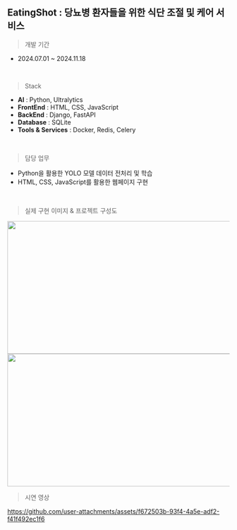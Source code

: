 ## EatingShot : 당뇨병 환자들을 위한 식단 조절 및 케어 서비스

> 개발 기간 
- 2024.07.01 ~ 2024.11.18
<br>

> Stack
- **AI** : Python, Ultralytics
- **FrontEnd** :  HTML, CSS, JavaScript
- **BackEnd** : Django, FastAPI 
- **Database** : SQLite 
- **Tools & Services** : Docker, Redis, Celery
<br>

> 담당 업무
- Python을 활용한 YOLO 모델 데이터 전처리 및 학습
- HTML, CSS, JavaScript를 활용한 웹페이지 구현
<br>

> 실제 구현 이미지 & 프로젝트 구성도

<img src="https://github.com/user-attachments/assets/97465d90-0a8c-464a-839a-9bb8daac97c4"  width="600" height="300"/>
<img src="https://github.com/user-attachments/assets/90bf7f67-8cc6-457d-bd7f-d6c7de17f7fc"  width="600" height="300"/>



> 시연 영상

https://github.com/user-attachments/assets/f672503b-93f4-4a5e-adf2-f41f492ec1f6

